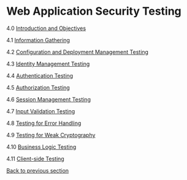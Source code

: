 # Web Application Security Testing

4.0 [Introduction and Objectives](00-Introduction_and_Objectives/README.md)

4.1 [Information Gathering](01-Information_Gathering/README.md)

4.2 [Configuration and Deployment Management Testing](02-Configuration_and_Deployment_Management_Testing/README.md)

4.3 [Identity Management Testing](03-Identity_Management_Testing/README.md)

4.4 [Authentication Testing](04-Authentication_Testing/README.md)

4.5 [Authorization Testing](05-Authorization_Testing/README.md)

4.6 [Session Management Testing](06-Session_Management_Testing/README.md)

4.7 [Input Validation Testing](07-Input_Validation_Testing/README.md)

4.8 [Testing for Error Handling](08-Testing_for_Error_Handling/README.md)

4.9 [Testing for Weak Cryptography](09-Testing_for_Weak_Cryptography/README.md)

4.10 [Business Logic Testing](10-Business_Logic_Testing/README.md)

4.11 [Client-side Testing](11-Client-side_Testing/README.md)

[Back to previous section](../)